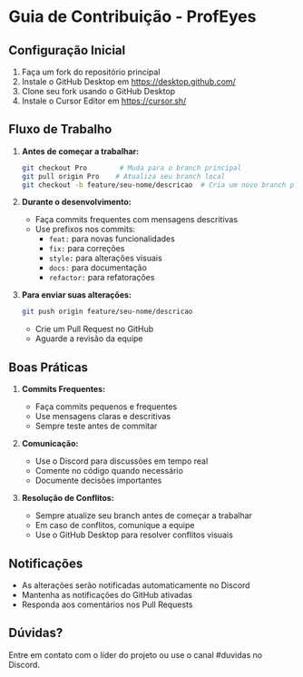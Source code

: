 # Guia de Contribuição - ProfEyes

## Configuração Inicial

1. Faça um fork do repositório principal
2. Instale o GitHub Desktop em https://desktop.github.com/
3. Clone seu fork usando o GitHub Desktop
4. Instale o Cursor Editor em https://cursor.sh/

## Fluxo de Trabalho

1. **Antes de começar a trabalhar:**
   ```bash
   git checkout Pro        # Muda para o branch principal
   git pull origin Pro    # Atualiza seu branch local
   git checkout -b feature/seu-nome/descricao  # Cria um novo branch para sua feature
   ```

2. **Durante o desenvolvimento:**
   - Faça commits frequentes com mensagens descritivas
   - Use prefixos nos commits:
     - `feat:` para novas funcionalidades
     - `fix:` para correções
     - `style:` para alterações visuais
     - `docs:` para documentação
     - `refactor:` para refatorações

3. **Para enviar suas alterações:**
   ```bash
   git push origin feature/seu-nome/descricao
   ```
   - Crie um Pull Request no GitHub
   - Aguarde a revisão da equipe

## Boas Práticas

1. **Commits Frequentes:**
   - Faça commits pequenos e frequentes
   - Use mensagens claras e descritivas
   - Sempre teste antes de commitar

2. **Comunicação:**
   - Use o Discord para discussões em tempo real
   - Comente no código quando necessário
   - Documente decisões importantes

3. **Resolução de Conflitos:**
   - Sempre atualize seu branch antes de começar a trabalhar
   - Em caso de conflitos, comunique a equipe
   - Use o GitHub Desktop para resolver conflitos visuais

## Notificações

- As alterações serão notificadas automaticamente no Discord
- Mantenha as notificações do GitHub ativadas
- Responda aos comentários nos Pull Requests

## Dúvidas?

Entre em contato com o líder do projeto ou use o canal #duvidas no Discord. 